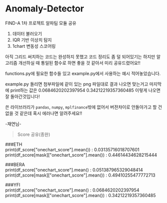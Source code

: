 # Anomaly-Detector
FIND-A 1차 프로젝트 알파팀 모듈 공유


1. 데이터 불러오기
2. IQR 기반 이상치 탐지
3. 1chart 변동성 스코어링

아직 그리드 써치하는 코드는 완성하지 못했고 코드 정리도 좀 덜 되어있기는 하지만 알고리즘 개선하실 때 통일된 함수로 하면 좋을 것 같아서 미리 공유드렸어요!!

functions.py에 필요한 함수들 있고 example.py에서 사용하는 예시 적어놓았습니다. 

example.py 돌리면 첨부파일에 같이 있는 png 파일대로 결과 나오면 맞는거고 마지막에 print하는 값은 0.0684620202397954
0.34212219357360485
이렇게 나오면 잘 돌아간것입니다!

쓴 라이브러리가 `pandas`, `numpy`, `mplfinance`밖에 없어서 버젼차이로 안돌아가고 할 건 없을 것 같은데 혹시 에러나면 알려주세요!!

-재연님-  


>Score 공유(종완)  

###ETH  
print(df_score["onechart_score"].mean()) : 0.03135716018707601  
print(df_score[mask]["onechart_score"].mean()) : 0.44614434628215444  

###BERA  
print(df_score["onechart_score"].mean() : 0.051387965329048414  
print(df_score[mask]["onechart_score"].mean()) : 0.49410255477772713  

###YFI  
print(df_score["onechart_score"].mean() : 0.0684620202397954  
print(df_score[mask]["onechart_score"].mean()) : 0.34212219357360485  
